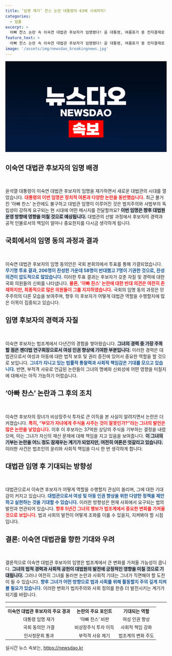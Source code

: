 ```yaml
---
title: ‘임명 재가’ 찬스 논란 대통령의 63배 시세차익!
categories:
  - 법률
excerpt: >
  아빠 찬스 논란 속 이숙연 대법관 후보자가 임명됐다! 윤 대통령, 여름휴가 중 전자결재로 재가한 이 후보자는 자녀 주식 투자 관련 의혹으로 뜨거운 감자. 청문회에서의 입장과 기부 소식까지, 그 배경을 파헤쳐봅니다. 클릭하여 상세 소식 확인하세요!
feature_text: >
  아빠 찬스 논란 속 이숙연 대법관 후보자가 임명됐다! 윤 대통령, 여름휴가 중 전자결재로 재가한 이 후보자는 자녀 주식 투자 관련 의혹으로 뜨거운 감자. 청문회에서의 입장과 기부 소식까지, 그 배경을 파헤쳐봅니다. 클릭하여 상세 소식 확인하세요!
image: '/assets/img/newsdao_breakingnews.jpg'
---
```


<p><img src="/assets/img/newsdao_breakingnews.jpg" alt="koreaapp 속보" /></p>

<h2 data-ke-size="size26">이숙연 대법관 후보자의 임명 배경</h2>

<p data-ke-size="size16">&nbsp;</p>

<p data-ke-size="size16">윤석열 대통령이 이숙연 대법관 후보자의 임명을 재가하면서 새로운 대법관의 시대를 열었습니다. <b><span style="color: #ee2323;">대통령의 이번 임명은 정치적 여론과 다양한 논란을 동반했습니다.</span></b> 최근 불거진 '아빠 찬스' 논란에도 불구하고 대법관 임명이 이루어진 것은 법치주의와 사법부의 독립성이 강하게 요구되는 현 시대에 어떤 메시지를 전달할까요? <b><span style="background-color: #21538527;">이번 임명은 향후 대법원 운영 방향에 영향을 미칠 것으로 예상됩니다.</span></b> 대법관의 선발 과정에서 후보자의 경력과 공적 인물로서의 책임이 얼마나 중요한지를 다시금 생각하게 됩니다.</p>

<h2 data-ke-size="size26">국회에서의 임명 동의 과정과 결과</h2>

<p data-ke-size="size16">&nbsp;</p>

<p data-ke-size="size16">이숙연 대법관 후보자의 임명 동의안은 국회 본회의에서 투표를 통해 가결되었습니다. <b><span style="color: #1a5490;">무기명 투표 결과, 206명이 찬성한 가운데 58명이 반대했고 7명이 기권한 것으로, 찬성 의견이 압도적으로 많았습니다.</span></b> 이러한 투표 결과는 후보자가 갖춘 자질 및 경력에 대한 국회 의원들의 신뢰를 나타냅니다. <b><span style="color: #ee2323;">물론, '아빠 찬스' 논란에 대한 반대 의견은 여전히 존재하지만, 최종적으로 많은 의원들이 그를 지지하였습니다.</span></b> 국회의 임명 동의 과정은 민주주의의 다른 모습을 보여주며, 향후 이 후보자가 어떻게 대법관 역할을 수행할지에 많은 이목이 집중되고 있습니다.</p>

<h2 data-ke-size="size26">임명 후보자의 경력과 자질</h2>

<p data-ke-size="size16">&nbsp;</p>

<p data-ke-size="size16">이숙연 후보자는 법조계에서 다년간의 경험을 쌓아왔습니다. <b><span style="background-color: #21538527;">그녀의 경력 중 가장 주목할 점은 젠더법 연구회장으로서 여성 인권 향상에 기여한 부분입니다.</span></b> 이러한 경력은 대법관으로서 여성과 아동에 대한 법적 보호 및 권리 증진에 있어서 중요한 역할을 할 것으로 보입니다. <b><span style="color: #1a5490;">그녀가 지니고 있는 법률적 통찰력과 사회적 책임감은 기대를 모으고 있습니다.</span></b> 반면, 부적격 사유로 언급된 논란들이 그녀의 명예와 신뢰성에 어떤 영향을 미칠지에 대해서는 아직 가늠하기 어렵습니다.</p>

<h2 data-ke-size="size26">‘아빠 찬스’ 논란과 그 후의 조치</h2>

<p data-ke-size="size16">&nbsp;</p>

<p data-ke-size="size16">이숙연 후보자의 장녀가 비상장주식 투자로 큰 이득을 본 사실이 알려지면서 논란은 더 커졌습니다. <b><span style="color: #ee2323;">특히, “부모가 자녀에게 주식을 사주는 것이 잘못인가?”라는 그녀의 발언은 많은 논란을 낳았습니다.</span></b> 이후 이 후보자는 37억원 상당의 주식을 기부하는 결정을 내렸으며, 이는 그녀가 자신의 재산 문제에 대해 책임을 지고 있음을 보여줍니다. <b><span style="background-color: #21538527;">이 그녀의 기부는 논란을 어느 정도 잠재우는 계기가 되었지만, 여전히 여론은 엇갈리고 있습니다.</span></b> 이러한 사건은 법조인의 윤리와 사회적 책임을 다시 한 번 생각하게 합니다.</p>

<h2 data-ke-size="size26">대법관 임명 후 기대되는 방향성</h2>

<p data-ke-size="size16">&nbsp;</p>

<p data-ke-size="size16">대법관으로서 이숙연 후보자가 어떻게 역할을 수행할지 관심이 쏠리며, 그에 대한 기대감이 커지고 있습니다. <b><span style="color: #1a5490;">대법관으로서 여성 및 아동 인권 향상을 위한 다양한 정책을 제안하고 실현하는 것을 기대할 수 있습니다.</span></b> 이러한 방향성은 현재 사회에서 요구되는 법의 발전과 연관되어 있습니다. <b><span style="color: #ee2323;">향후 5년간 그녀의 행보가 법조계에서 중요한 변화를 가져올 것으로 보입니다.</span></b> 법과 사회의 발전이 어떻게 조화를 이룰 수 있을지, 지켜봐야 할 시점입니다.</p>

<h2 data-ke-size="size26">결론: 이숙연 대법관을 향한 기대와 우려</h2>

<p data-ke-size="size16">&nbsp;</p>

<p data-ke-size="size16">결론적으로 이숙연 대법관 후보자의 임명은 법조계에서 큰 변화를 가져올 가능성이 큽니다. <b><span style="background-color: #21538527;">그녀의 법적 경력과 사회적 공헌이 대법원의 발전에 긍정적인 영향을 미칠 것으로 기대됩니다.</span></b> 그러나 여전히 그녀를 둘러싼 논란과 사회적 기대는 그녀가 직면해야 할 도전이 될 수 있습니다. <b><span style="color: #1a5490;">향후 그녀가 어떤 방향으로 법과 사회를 위해 활동할지 주의 깊게 지켜볼 필요가 있습니다.</span></b> 이러한 변화가 법치주의와 사회 정의를 한층 더 발전시키는 계기가 되기를 바랍니다.</p>

<hr />

<table style="width: 100%; border-collapse: collapse;">
<tr>
<td style="text-align: center; height: 17px;"><b>이숙연 대법관 후보자의 주요 경과</b></td>
<td style="text-align: center; height: 17px;"><b>논란의 주요 포인트</b></td>
<td style="text-align: center; height: 17px;"><b>기대되는 역할</b></td>
</tr>
<tr>
<td style="text-align: center; height: 17px;">대통령 임명 재가</td>
<td style="text-align: center; height: 17px;">‘아빠 찬스’ 비판</td>
<td style="text-align: center; height: 17px;">여성 인권 향상</td>
</tr>
<tr>
<td style="text-align: center; height: 17px;">국회 동의안 가결</td>
<td style="text-align: center; height: 17px;">비상장주식 투자 이득</td>
<td style="text-align: center; height: 17px;">사회적 책임 강화</td>
</tr>
<tr>
<td style="text-align: center; height: 17px;">인사청문회 통과</td>
<td style="text-align: center; height: 17px;">부적격 사유 제기</td>
<td style="text-align: center; height: 17px;">법조계의 변화 주도</td>
</tr>
</table>
실시간 뉴스 속보는, <a href="https://newsdao.kr" rel="dofollow">https://newsdao.kr</a>


